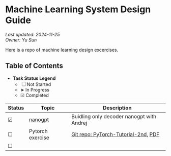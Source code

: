 # Machine Learning System Design Guide
_Last updated: 2024-11-25_  
_Owner: Yu Sun_


Here is a repo of machine learning design excercises.


## Table of Contents

- **Task Status Legend**  
    - ☐ Not Started  
    - ➤ In Progress  
    - ☑ Completed  

| Status | Topic   | Description                                                                                       |
| ------ | --------- | ----------------------------------------------------------------------------------------------- |
| ☑      | [nanogpt](Pytorch_exercise/nanogpt) | Buidling only decoder nanogpt with Andrej                  |
| ☐      | Pytorch exercise | [Git repo: PyTorch-Tutorial-2nd](https://github.com/TingsongYu/PyTorch-Tutorial-2nd), [PDF](https://tingsongyu.github.io/PyTorch-Tutorial-2nd/chapter-1/1.6-JupyterNotebook-install.html)                                          |
| ☐      |  |                         |
                    